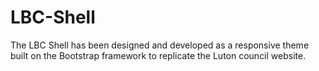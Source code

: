 LBC-Shell
=========

The LBC Shell has been designed and developed as a responsive theme built on the Bootstrap framework to replicate the Luton council website.
